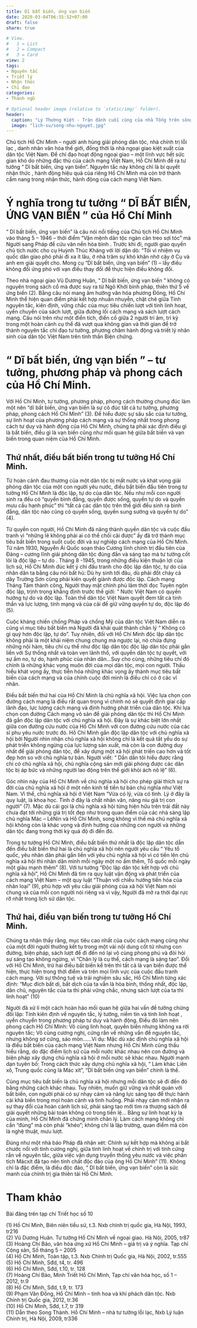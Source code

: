 ```yaml
---
title: Dĩ bất biến, ứng vạn biến
date: 2020-03-04T06:55:52+07:00
draft: false
share: true

# View.
#   1 = List
#   2 = Compact
#   3 = Card
view: 2
tags:
- Nguyên tắc
- Triết lý
- Nhận thức
- Chỉ đạo
categories:
- Thành ngữ

# Optional header image (relative to `static/img/` folder).
header:
  caption: "Lý Thường Kiệt - Trận đánh cuối cùng của nhà Tống trên sông Như Nguyệt (sông Cầu)"
  image: "lich-su/song-nhu-nguyet.jpg"
---
```


Chủ tịch Hồ Chí Minh – người anh hùng giải phóng dân tộc, nhà chính trị lỗi lạc , danh nhân văn hóa thế giới, đồng thời là nhà ngoại giao kiệt xuất của dân tộc Việt Nam. Để chỉ đạo hoạt động ngoại giao – một lĩnh vực hết sức gian khó do những đặc thù của cách mạng Việt Nam, Hồ Chí Minh đề ra tư tưởng “ Dĩ bất biến, ứng vạn biến”. Nguyên tắc này không chỉ là bí quyết nhận thức , hành động hiệu quả của riêng Hồ Chí Minh mà còn trở thành cẩm nang trong nhận thức, hành động của cách mạng Việt Nam.

# Ý nghĩa trong tư tưởng “ DĨ BẤT BIẾN, ỨNG VẠN BIẾN ” của Hồ Chí Minh

“ Dĩ bất biến, ứng vạn biến” là câu nói nổi tiếng của Chủ tịch Hồ Chí Minh vào tháng 5 – 1946 – thời điểm “Vận mệnh dân tộc ngàn cân treo sợi tóc” mà Người sang Pháp để cứu vãn nền hòa bình . Trước khi đi, người giao quyền chủ tịch nước cho cụ Huỳnh Thúc Kháng với lời dặn dò: “Tôi vì nhiệm vụ quốc dân giao phó phải đi xa ít lâu, ở nhà trăm sự khó khăn nhờ cậy ở Cụ và anh em giải quyết cho. Mong cụ “Dĩ bất biến, ứng vạn biến” (1) – lấy điều không đổi ứng phó với vạn điều thay đổi để thực hiện điều không đổi.

Theo nhà ngoại giao Vũ Dương Huân, “ Dĩ bất biến, ứng vạn biến ” không có nguyên trong sách cổ mà được suy ra từ Ngô Khởi binh pháp, thiên thứ 5 về ứng biến (2). Bằng câu nói mang âm hưởng văn hóa phương Đông, Hồ Chí Minh thể hiện quan điểm phải kết hợp nhuần nhuyễn, chặt chẽ giữa Tính nguyên tắc, kiên định, vững chắc của mục tiêu chiến lượt với tính linh hoạt, uyển chuyển của sách lượt, giữa đường lối cách mạng và sách lượt cách mạng. Câu nói trên như một điển tích, điển cố giữa 2 người tri âm, tri kỷ trong một hoàn cảnh cụ thể đã vượt qua không gian và thời gian để trở thành nguyên tắc chỉ đạo tư tưởng, phương châm hành động và triết lý nhân sinh của dân tộc Việt Nam trên tinh thần Biện chứng.

# “ Dĩ bất biến, ứng vạn biến ” – tư tưởng, phương pháp và phong cách của Hồ Chí Minh.

Với Hồ Chí Minh, tư tưởng, phương pháp, phong cách thường chung đúc làm một nên “dĩ bất biến, ứng vạn biến là sự cô đúc tất cả tư tưởng, phương pháp, phong cách Hồ Chí Minh” (3). Để hiểu được sự sâu sắc của tư tưởng, sự linh hoạt của phương pháp cách mạng và sự thống nhất trong phong cách tư duy và hành động của Hồ Chí Minh, chúng ta phải xác định điều gì là bất biến, điều gì là vạn biến cũng như mối quan hệ giữa bất biến và vạn biến trong quan niệm của Hồ Chí Minh.

## Thứ nhất, điều bất biến trong tư tưởng Hồ Chí Minh.

Từ hoàn cảnh đau thương của một dân tộc bị mất nước và khát vọng giải phóng dân tộc của một con người yêu nước, điều bất biến đầu tiên trong tư tưởng Hồ Chí Minh là độc lập, tự do của dân tộc. Nếu như mỗi con người sinh ra đều có “quyền bình đẳng, quyền được sống, quyền tự do và quyền mưu cầu hạnh phúc” thì “tất cả các dân tộc trên thế giới đều sinh ra bình đẳng, dân tộc nào cũng có quyền sống, quyền sung sướng và quyền tự do” (4).

Từ quyền con người, Hồ Chí Minh đã nâng thành quyền dân tộc và cuộc đấu tranh vì “những lẽ không phải ai có thể chối cãi được” ấy đã trở thành mục tiêu bất biến trong suốt cuộc đời và sự nghiệp cách mạng của Hồ Chí Minh. Từ năm 1930, Nguyễn Ái Quốc soạn thảo Cương lĩnh chính trị đầu tiên của Đảng – cương lĩnh giải phóng dân tộc đúng đắn và sáng tạo mà tư tưởng cốt lõi là độc lập – tự do . Tháng 8 -1945, trong những điều kiện thuận lợi của lịch sử, Hồ Chí Minh đúc kết ý chí đấu tranh cho độc lập dân tộc, tự do của nhân dân ta bằng câu nói bất hủ: Dù hy sinh tới đâu, dù phải đốt cháy cả dãy Trường Sơn cũng phải kiên quyết giành được độc lập. Cách mạng Tháng Tám thành công, Người thay mặt chính phủ lâm thời đọc Tuyên ngôn độc lập, trịnh trọng khẳng định trước thế giới: “ Nước Việt Nam có quyền hưởng tự do và độc lập. Toàn thể dân tộc Việt Nam quyết đem tất cả tinh thần và lực lượng, tính mạng và của cải để giữ vững quyền tự do, độc lập đó (5). 

Cuộc kháng chiến chống Pháp  và chống Mỹ của dân tộc Việt Nam diễn ra cũng vì mục tiêu bất biến mà Người đã khái quát thành chân lý “ Không có gì quý hơn độc lập, tự do”. Tuy nhiên, đối với Hồ Chí Minh độc lập dân tộc không phải là một khái niệm chung chung mà ngược lại, nó chứa đựng những nội hàm, tiêu chí cụ thể như độc lập dân tộc độc lập dân tộc phải gắn liền với Sự thống nhất và toàn vẹn lãnh thổ, với quyền dân tộc tự quyết, với sự ấm no, tự do, hạnh phúc của nhân dân…Suy cho cùng, những tiêu chí đó chính là những khác vọng muôn đời của mọi dân tộc, mọi con người. Thấu hiểu khát vọng ấy, thực tiễn hóa những khác vọng ấy thành mục tiêu bất biến của cách mạng và của chính cuộc đời mình là điều chỉ có ở các vĩ nhân.

Điều bất biến thứ hai của Hồ Chí Minh là chủ nghĩa xã hội. Việc lựa chọn con đường cách mạng là điều rất quan trọng vì chính nó sẽ quyết định giai cấp lãnh đạo, lực lượng cách mạng và định hướng phát triển của dân tộc. Khi lựa chọn con đường Cách mạng vô sản để giải phóng dân tộc thì Hồ Chí Minh đã gắn độc lập dân tộc với chủ nghĩa xã hội. Đây là sự khác biệt lớn nhất giữa con đường cứu nước của Hồ Chí Minh với con đường cứu nước của các sĩ phu yêu nước trước đó. Hồ Chí Minh gắn độc lập dân tộc với chủ nghĩa xã hội bởi Người nhìn nhận chủ nghĩa xã hội không chỉ là kết quả tất yếu do sự phát triển không ngừng của lực lượng sản xuất, mà còn là con đường duy nhất để giải phóng dân tộc, để xây dựng một xã hội phát triển cao hơn và tốt đẹp hơn so với chủ nghĩa tư bản. Người viết:  “ Dần dần tôi hiểu được rằng chỉ có chủ nghĩa xã hội, chủ nghĩa cộng sản mới giải phóng được các dân tộc bị áp bức và những người lao động trên thế giới khỏi ách nô lệ” (6).

Góc nhìn này của Hồ Chí Minh về chủ nghĩa xã hội cho phép giải thích sự ra đời của chủ nghĩa xã hội ở một nền kinh tế tiền tư bản chủ nghĩa như Việt Nam. Vì thế, chủ nghĩa xã hội ở Việt Nam “Vừa có lý, vừa có tình. Lý ở đây là quy luật, là khoa học. Tình ở đây là chất nhân văn, nâng niu giá trị con người” (7). Mặc dù cái gọi là chủ nghĩa xã hội từng hiện hữu trên trái đất này chưa đạt tới những giá trị tốt đẹp như trong quan điểm của các nhà sáng lập chủ nghĩa Mác – LêNin và Hồ Chí Minh, song không vì thế mà chủ nghĩa xã hội không còn là khác vọng và định hướng của những con người và những dân tộc đang trong thời kỳ quá độ đi đến đó.

Trong tư tưởng Hồ Chí Minh, điều bất biến thứ nhất là độc lập dân tộc dẫn đến điều bất biến thứ hai là chủ nghĩa xã hội nên người yêu cầu “ Yêu tổ quốc, yêu nhân dân phải gắn liền với yêu chủ nghĩa xã hội vì có tiến lên chủ nghĩa xã hội thì nhân dân mình mỗi ngày một no ấm thêm, Tổ quốc mỗi ngày một giàu mạnh thêm” (8). Với tư tưởng “Độc lập dân tộc kết hợp với chủ nghĩa xã hội”, Hồ Chí Minh đã tìm ra quy luật vận động và phát triển của cách mạng Việt Nam – một quy luật “Thuận với chiều hướng tiến hóa của nhân loại” (9), phù hợp với yêu cầu giải phóng của xã hội Việt Nam nói chung và của mỗi con người nói riêng và vì vậy, Người đã mở ra thời đại rực rỡ nhất trong lịch sử dân tộc.

## Thứ hai, điều vạn biến trong tư tưởng Hồ Chí Minh.

Chúng ta nhận thấy rằng, mục tiêu cao nhất của cuộc cách mạng cũng như của một đời người thường kết tụ trong một vài nội dung cốt tử nhưng con đường, biện pháp, sách lượt để đi đến nó lại vô cùng phong phú và đòi hỏi sự sáng tạo không ngừng, vì “Chân lý là cụ thể, cách mạng là sáng tạo”. Đối với Hồ Chí Minh, trừ hai điều bất biến kể trên thì tất cả là vạn biến được thể hiện, thực hiện trong thời điểm và trên mọi lĩnh vực của cuộc đấu tranh cách mạng. Với sự thông tuệ và trải nghiệm sâu sắc, Hồ Chí Minh từng xác định: “Mục đích bất di, bất dịch của ta vẫn là hòa bình, thống nhất, độc lập, dân chủ, nguyên tắc của ta thì phải vững chắc, nhưng sách lượt của ta thì linh hoạt” (10)

Người đã xử lí một cách hoàn hảo mối quan hệ giữa hai vấn đề tưởng chừng đối lập: Tính kiên định về nguyên tắc, lý tưởng, niềm tin và tính linh hoạt , uyển chuyển trong phương pháp tư duy và hành động. Điều đó làm nên phong cách Hồ Chí Minh: Vô cùng linh hoạt, quyền biến nhưng không xa rời nguyên tắc; Vô cùng cương nghị, cứng rắn về những vấn đề nguyên tắc, nhưng không sơ cứng, sáo mòn……Ví dụ: Mặc dù xác định chủ nghĩa xã hội là điều bất biến của cách mạng Việt Nam nhưng Hồ Chí Minh cũng thấu hiểu rằng, do đặc điểm lịch sử của mỗi nước khác nhau nên con đường và biện pháp xây dựng chủ nghĩa xã hội ở mỗi nước sẽ khác nhau. Người mạnh dạn tuyên bố: Trong cách thức xây dựng chủ nghĩa xã hội, “ Làm khác Liên xô, Trung quốc cũng là Mác xít”, “Dĩ bất biến ứng vạn biến” chính là thế.

Cùng mục tiêu bất biến là chủ nghĩa xã hội nhưng mỗi dân tộc sẽ đi đến đó bằng những cách khác nhau. Tuy nhiên, muốn giữ vững và nhất quán với bất biến, con người phải có sự nhạy cảm và năng lực sáng tạo để thực hành cái khả biến trong mọi hoàn cảnh và tình huống. Phải nhạy cảm mới nhận ra sự thay đổi của hoàn cảnh lịch sử, phải sáng tạo mới tìm ra thượng sách để  giải quyết những bài toán không có trong tiền lệ… Bằng sự linh hoạt kỳ lạ của mình, Hồ Chí Minh đã chứng minh chân lý. Làm cách mạng không chỉ cần “đúng” mà còn phải “khéo”; không chỉ là lập trường, quan điểm mà còn là nghệ thuật, mưu lượt.

Đúng như một nhà báo Pháp đã nhận xét: Chính sự kết hợp mà không ai bắt chước nổi với tính cương nghị, giữa tính linh hoạt về chính trị với tính cứng rắn về nguyên tắc, giữa việc vận dụng truyền thống yêu nước và việc phân tích Mácxít đã tạo nên tính chất độc đáo của ông Hồ Chí Minh” (11). Không chỉ là đặc điểm, là điều độc đáo, “ Dĩ bất biến, ứng vạn biến” còn là sức manh của chính trị gia thiên tài Hồ Chí Minh.

# Tham khảo

Bài đăng trên tạp chí Triết học số 10

(1)  Hồ Chí Minh, Biên niên tiểu sử, t.3. Nxb chính trị quốc gia, Hà Nội, 1993, tr216  
(2)  Vũ Dương Huân. Tư tưởng Hồ Chí Minh về ngoại giao. Hà Nội, 2005, tr87  
(3)  Hoàng Chí Bảo, văn hóa ứng xử Hồ Chí Minh – giá trị và ý nghĩa. Tạp chí Cộng sản, Số tháng 5 – 2005  
(4)  Hồ Chí Minh, Toàn tập, t.3. Nxb Chính trị Quốc gia, Hà Nội, 2002, tr.555  
(5)  Hồ Chí Minh, Sđd, t4, tr. 496  
(6)  Hồ Chí Minh, Sđd, t.10, tr. 128  
(7)  Hoàng Chí Bảo, Minh Triết Hồ Chí Minh, Tạp chí văn hóa học, số 1 – 2012, tr.9  
(8)  Hồ Chí Minh, Sđd, t.9, tr. 173  
(9)  Phạm Văn Đồng, Hồ Chí Minh – tinh hoa và khí phách dân tộc. Nxb Chính trị Quốc gia, 2012, tr.36  
(10) Hồ Chí Minh, Sđd, t.7, tr 319  
(11) Dẫn theo Song Thành. Hồ Chí Minh – nhà tư tưởng lỗi lạc, Nxb Lý luận Chính trị, Hà Nội, 2009, tr336

